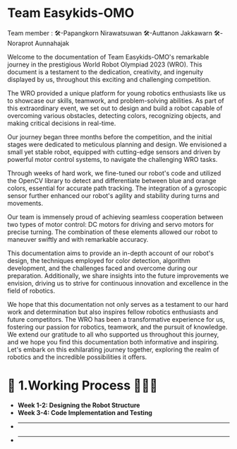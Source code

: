 # Team Easykids-OMO 
Team member : 🛠-Papangkorn Nirawatsuwan  🛠-Auttanon Jakkawarn 🛠-Noraprot Aunnahajak

  Welcome to the documentation of Team Easykids-OMO's remarkable journey in the prestigious World Robot Olympiad 2023 (WRO). This document is a testament to the dedication, creativity, and ingenuity displayed by us, throughout this exciting and challenging competition.

  The WRO provided a unique platform for young robotics enthusiasts like us to showcase our skills, teamwork, and problem-solving abilities. As part of this extraordinary event, we set out to design and build a robot capable of overcoming various obstacles, detecting colors, recognizing objects, and making critical decisions in real-time.

  Our journey began three months before the competition, and the initial stages were dedicated to meticulous planning and design. We envisioned a small yet stable robot, equipped with cutting-edge sensors and driven by powerful motor control systems, to navigate the challenging WRO tasks.

  Through weeks of hard work, we fine-tuned our robot's code and utilized the OpenCV library to detect and differentiate between blue and orange colors, essential for accurate path tracking. The integration of a gyroscopic sensor further enhanced our robot's agility and stability during turns and movements.

  Our team is immensely proud of achieving seamless cooperation between two types of motor control: DC motors for driving and servo motors for precise turning. The combination of these elements allowed our robot to maneuver swiftly and with remarkable accuracy.

  This documentation aims to provide an in-depth account of our robot's design, the techniques employed for color detection, algorithm development, and the challenges faced and overcome during our preparation. Additionally, we share insights into the future improvements we envision, driving us to strive for continuous innovation and excellence in the field of robotics.

  We hope that this documentation not only serves as a testament to our hard work and determination but also inspires fellow robotics enthusiasts and future competitors. The WRO has been a transformative experience for us, fostering our passion for robotics, teamwork, and the pursuit of knowledge. We extend our gratitude to all who supported us throughout this journey, and we hope you find this documentation both informative and inspiring. Let's embark on this exhilarating journey together, exploring the realm of robotics and the incredible possibilities it offers.
# 🏢 1.Working Process 👨🏼‍💼

- **Week 1-2: Designing the Robot Structure**
- **Week 3-4: Code Implementation and Testing**
- ****
- ****
